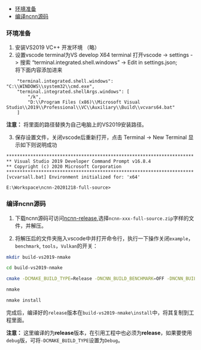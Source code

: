 - [环境准备](#环境准备)
- [编译ncnn源码](#编译ncnn源码)


### 环境准备
1. 安装VS2019 VC++ 开发环境 （略）
2. 设置vscode terminal为VS develop X64 terminal
打开vscode -> settings -> 搜索 “terminal.integrated.shell.windows” -> Edit in settings.json;         
将下面内容添加进来          

```
    "terminal.integrated.shell.windows": "C:\\WINDOWS\\system32\\cmd.exe",
    "terminal.integrated.shellArgs.windows": [
        "/k",
        "D:\\Program Files (x86)\\Microsoft Visual Studio\\2019\\Professional\\VC\\Auxiliary\\Build\\vcvars64.bat"
    ]
```               

**注意：** 将里面的路径替换为自己电脑上的VS2019安装路径。            
       
3. 保存设置文件，关闭vscode后重新打开，点击 Terminal -> New Terminal 显示如下则说明成功               

```
**********************************************************************
** Visual Studio 2019 Developer Command Prompt v16.8.4
** Copyright (c) 2020 Microsoft Corporation
**********************************************************************
[vcvarsall.bat] Environment initialized for: 'x64'

E:\Workspace\ncnn-20201218-full-source>
```

### 编译ncnn源码
1. 下载ncnn源码可访问[ncnn-release](https://github.com/Tencent/ncnn/releases),选择`ncnn-xxx-full-source.zip`字样的文件，并解压。               

2. 将解压后的文件夹拖入vscode中并打开命令行，执行一下操作关闭`example`，`benchmark`, `tools`，`Vulkan`的开关：               

```sh
mkdir build-vs2019-nmake 

cd build-vs2019-nmake

cmake -DCMAKE_BUILD_TYPE=Release -DNCNN_BUILD_BENCHMARK=OFF -DNCNN_BUILD_TOOLS=OFF -DNCNN_BUILD_EXAMPLES=OFF -DNCNN_VULKAN=OFF -DNCNN_BUILD_TESTS=OFF -G "NMake Makefiles"  ..

nmake

nmake install
```               

完成后，编译好的`release`版本在`build-vs2019-nmake\install`中，将其复制到工程里面。

**注意：** 这里编译的为**release**版本，在引用工程中也必须为**release**，如果要使用`debug`版，可将`-DCMAKE_BUILD_TYPE`设置为`Debug`。

